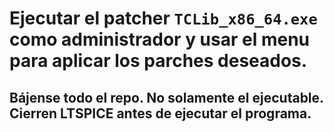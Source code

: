 # Ejecutar el patcher `TCLib_x86_64.exe` como administrador y usar el menu para aplicar los parches deseados.

## Bájense todo el repo. No solamente el ejecutable. Cierren LTSPICE antes de ejecutar el programa.
